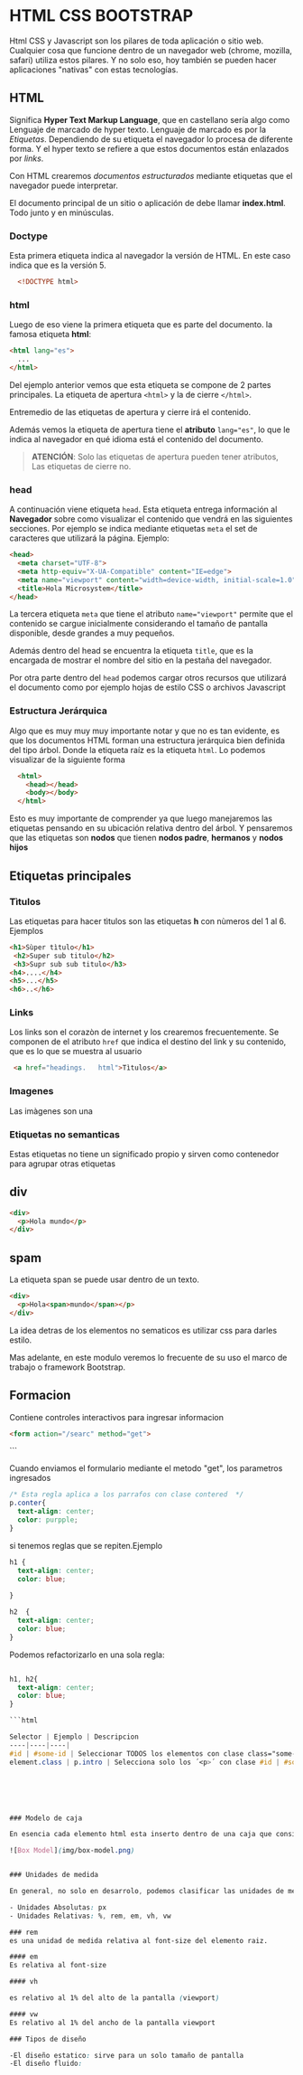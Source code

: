 # HTML CSS BOOTSTRAP

Html CSS y Javascript son los pilares de toda aplicación o sitio web. Cualquier cosa que funcione dentro de un navegador web (chrome, mozilla, safari) utiliza estos pilares. Y no solo eso, hoy también se pueden hacer aplicaciones "nativas" con estas tecnologías.

## HTML

Significa **Hyper Text Markup Language**, que en castellano sería algo como Lenguaje de marcado de hyper texto. Lenguaje de marcado es por la *Etiquetas*. Dependiendo de su etiqueta el navegador lo procesa de diferente forma. Y el hyper texto se refiere a que estos documentos están enlazados por *links*.

Con HTML crearemos *documentos estructurados* mediante etiquetas que el navegador puede interpretar.

El documento principal de un sitio o aplicación de debe llamar **index.html**. Todo junto y en minúsculas.

### Doctype

Esta primera etiqueta indica al navegador la versión de HTML. En este caso indica que es la versión 5.
```html
  <!DOCTYPE html>
```

### html
Luego de eso viene la primera etiqueta que es parte del documento. la famosa etiqueta **html**:
```html
<html lang="es">
  ...
</html>
```

Del ejemplo anterior vemos que esta etiqueta se compone de 2 partes principales. La etiqueta de apertura `<html>` y la de cierre `</html>`.

Entremedio de las etiquetas de apertura y cierre irá el contenido.

Además vemos la etiqueta de apertura tiene el **atributo** `lang="es"`, lo que le indica al navegador en qué idioma está el contenido del documento.

>**ATENCIÓN**: Solo las etiquetas de apertura pueden tener atributos, Las etiquetas de cierre no.

### head

A continuación viene etiqueta `head`. Esta etiqueta entrega información al **Navegador** sobre como visualizar el contenido que vendrá en las siguientes secciones. Por ejemplo se indica mediante etiquetas `meta` el set de caracteres que utilizará la página. Ejemplo:

```html
<head>
  <meta charset="UTF-8">
  <meta http-equiv="X-UA-Compatible" content="IE=edge">
  <meta name="viewport" content="width=device-width, initial-scale=1.0">
  <title>Hola Microsystem</title>
</head>
```

La tercera etiqueta `meta` que tiene el atributo `name="viewport"` permite que el contenido se cargue inicialmente considerando el tamaño de pantalla disponible, desde grandes a muy pequeños.

Además dentro del head se encuentra la etiqueta `title`, que es la encargada de mostrar el nombre del sitio en la pestaña del navegador.

Por otra parte dentro del `head` podemos cargar otros recursos que utilizará el documento como por ejemplo hojas de estilo CSS o archivos Javascript

### Estructura Jerárquica

Algo que es muy muy muy importante notar y que no es tan evidente, es que los documentos HTML forman una estructura jerárquica bien definida del tipo árbol. Donde la etiqueta raíz es la etiqueta `html`. Lo podemos visualizar de la siguiente forma

```html
  <html>
    <head></head>
    <body></body>
  </html>
``` 

Esto es muy importante de comprender ya que luego manejaremos las etiquetas pensando en su ubicación relativa dentro del árbol. Y pensaremos que las etiquetas son **nodos** que tienen **nodos padre**, **hermanos** y **nodos hijos**

## Etiquetas principales

### Tìtulos

Las etiquetas para hacer tìtulos son las etiquetas **h** con nùmeros del 1 al 6. Ejemplos

```html
<h1>Sùper tìtulo</h1>
 <h2>Super sub titulo</h2>   
 <h3>Supr sub sub titulo</h3>
<h4>....</h4>
<h5>...</h5>
<h6>..</h6>
```

### Links

Los links son el corazòn de internet y los crearemos frecuentemente. Se componen de el atributo `href` que indica el destino del link y su contenido, que es lo que se muestra al usuario
```html
 <a href="headings.   html">Tìtulos</a>
 ```

 ### Imagenes

 Las imàgenes son una 











### Etiquetas no semanticas

Estas etiquetas no tiene un significado propio y sirven como contenedor para agrupar otras etiquetas 

## div

```html
<div>
  <p>Hola mundo</p>
</div>

```

## spam

La etiqueta span se puede usar dentro de un texto.

```html
<div>
  <p>Hola<span>mundo</span></p>
</div>
```

La idea detras de los elementos no sematicos es utilizar css para darles estilo.

Mas adelante, en este modulo veremos lo frecuente de su uso el marco de trabajo o framework Bootstrap.

## Formacion 

Contiene controles interactivos para ingresar informacion

```html
<form action="/searc" method="get">
```
</form>
``` 

Cuando enviamos el formulario mediante el metodo "get", los parametros ingresados 








``` css
/* Esta regla aplica a los parrafos con clase contered  */
p.conter{
  text-align: center;
  color: purpple;
}
```

si tenemos reglas que se repiten.Ejemplo

``` css
h1 {
  text-align: center;
  color: blue;
  
}

h2  {
  text-align: center;
  color: blue;
}
```

Podemos refactorizarlo en una sola regla:

``` css

h1, h2{
  text-align: center;
  color: blue;
}

```html

Selector | Ejemplo | Descripcion
----|----|----|
#id | #some-id | Seleccionar TODOS los elementos con clase class="some-class"`
element.class | p.intro | Selecciona solo los ´<p>´ con clase #id | #some-id | Seleccionar TODOS los elementos con clase class="some-class"`class="intro"`






### Modelo de caja 

En esencia cada elemento html esta inserto dentro de una caja que consiste de: Margen, Borde, Padding y contenido

![Box Model](img/box-model.png)


### Unidades de medida 

En general, no solo en desarrolo, podemos clasificar las unidades de medida en dos drupos:

- Unidades Absolutas: px
- Unidades Relativas: %, rem, em, vh, vw

### rem 
es una unidad de medida relativa al font-size del elemento raiz.

#### em
Es relativa al font-size

#### vh

es relativo al 1% del alto de la pantalla (viewport)

#### vw 
Es relativo al 1% del ancho de la pantalla viewport

### Tipos de diseño 

-El diseño estatico: sirve para un solo tamaño de pantalla
-El diseño fluido:

```



















